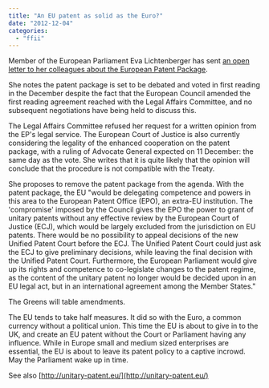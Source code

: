 ```yaml
---
title: "An EU patent as solid as the Euro?"
date: "2012-12-04"
categories: 
  - "ffii"
---
```


Member of the European Parliament Eva Lichtenberger has sent [an open letter to her colleagues about the European Patent Package](http://icg.greens-efa.eu/pipermail/hub/2012-December/000018.html).

She notes the patent package is set to be debated and voted in first reading in the December despite the fact that the European Council amended the first reading agreement reached with the Legal Affairs Committee, and no subsequent negotiations have being held to discuss this.

The Legal Affairs Committee refused her request for a written opinion from the EP's legal service. The European Court of Justice is also currently considering the legality of the enhanced cooperation on the patent package, with a ruling of Advocate General expected on 11 December: the same day as the vote. She writes that it is quite likely that the opinion will conclude that the procedure is not compatible with the Treaty.

She proposes to remove the patent package from the agenda. With the patent package, the EU "would be delegating competence and powers in this area to the European Patent Office (EPO), an extra-EU institution. The 'compromise' imposed by the Council gives the EPO the power to grant of unitary patents without any effective review by the European Court of Justice (ECJ), which would be largely excluded from the jurisdiction on EU patents. There would be no possibility to appeal decisions of the new Unified Patent Court before the ECJ. The Unified Patent Court could just ask the ECJ to give preliminary decisions, while leaving the final decision with the Unified Patent Court. Furthermore, the European Parliament would give up its rights and competence to co-legislate changes to the patent regime, as the content of the unitary patent no longer would be decided upon in an EU legal act, but in an international agreement among the Member States."

The Greens will table amendments.

The EU tends to take half measures. It did so with the Euro, a common currency without a political union. This time the EU is about to give in to the UK, and create an EU patent without the Court or Parliament having any influence. While in Europe small and medium sized enterprises are essential, the EU is about to leave its patent policy to a captive incrowd. May the Parliament wake up in time.

See also [http://unitary-patent.eu/](http://unitary-patent.eu/)
